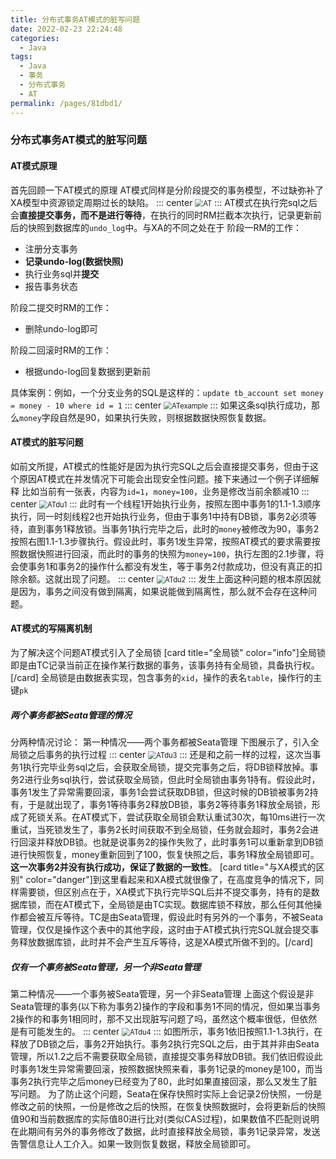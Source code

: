 ```yaml
---
title: 分布式事务AT模式的脏写问题
date: 2022-02-23 22:24:48
categories: 
  - Java
tags: 
  - Java
  - 事务
  - 分布式事务
  - AT
permalink: /pages/81dbd1/
---
```


### 分布式事务AT模式的脏写问题
#### AT模式原理
首先回顾一下AT模式的原理
AT模式同样是分阶段提交的事务模型，不过缺弥补了XA模型中资源锁定周期过长的缺陷。
::: center
<img src="https://image-1-1257237419.cos.ap-chongqing.myqcloud.com/img/AT.png" alt="AT" style="zoom:80%;" />
:::
AT模式在执行完sql之后会**直接提交事务，而不是进行等待**，在执行的同时RM拦截本次执行，记录更新前后的快照到数据库的`undo_log`中。与XA的不同之处在于
阶段一RM的工作：
 - 注册分支事务
 - **记录undo-log(数据快照)**
 - 执行业务sql并**提交**
 - 报告事务状态

阶段二提交时RM的工作：
 - 删除undo-log即可

阶段二回滚时RM的工作：
 - 根据undo-log回复数据到更新前

具体案例：例如，一个分支业务的SQL是这样的：`update tb_account set money = money - 10 where id = 1`
::: center
<img src="https://image-1-1257237419.cos.ap-chongqing.myqcloud.com/img/ATexample.png" alt="ATexample" style="zoom:80%;" />
:::
如果这条sql执行成功，那么`money`字段自然是90，如果执行失败，则根据数据快照恢复数据。
#### AT模式的脏写问题
如前文所提，AT模式的性能好是因为执行完SQL之后会直接提交事务，但由于这个原因AT模式在并发情况下可能会出现安全性问题。接下来通过一个例子详细解释
比如当前有一张表，内容为`id=1`，`money=100`，业务是修改当前余额减10
::: center
<img src="https://image-1-1257237419.cos.ap-chongqing.myqcloud.com/img/ATdu1.png" alt="ATdu1" style="zoom:80%;" />
:::
此时有一个线程1开始执行业务，按照左图中事务1的1.1-1.3顺序执行，同一时刻线程2也开始执行业务，但由于事务1中持有DB锁，事务2必须等待，直到事务1释放锁。当事务1执行完毕之后，此时的`money`被修改为90，事务2按照右图1.1-1.3步骤执行。假设此时，事务1发生异常，按照AT模式的要求需要按照数据快照进行回滚，而此时的事务的快照为`money=100`，执行左图的2.1步骤，将会使事务1和事务2的操作什么都没有发生，等于事务2付款成功，但没有真正的扣除余额。这就出现了问题。
::: center
<img src="https://image-1-1257237419.cos.ap-chongqing.myqcloud.com/img/ATdu2.gif" alt="ATdu2" style="zoom:80%;" />
:::
发生上面这种问题的根本原因就是因为，事务之间没有做到隔离，如果说能做到隔离性，那么就不会存在这种问题。
#### AT模式的写隔离机制
为了解决这个问题AT模式引入了全局锁
[card title="全局锁" color="info"]全局锁即是由TC记录当前正在操作某行数据的事务，该事务持有全局锁，具备执行权。[/card]
全局锁是由数据表实现，包含事务的`xid`，操作的表名`table`，操作行的主键`pk`
##### 两个事务都被Seata管理的情况
分两种情况讨论：
第一种情况——两个事务都被Seata管理
下图展示了，引入全局锁之后事务的执行过程
::: center
<img src="https://image-1-1257237419.cos.ap-chongqing.myqcloud.com/img/ATdu3.gif" alt="ATdu3" style="zoom:80%;" />
:::
还是和之前一样的过程，这次当事务1执行完毕业务sql之后，会获取全局锁，提交完事务之后，将DB锁释放掉。事务2进行业务sql执行，尝试获取全局锁，但此时全局锁由事务1持有。假设此时，事务1发生了异常需要回滚，事务1会尝试获取DB锁，但这时候的DB锁被事务2持有，于是就出现了，事务1等待事务2释放DB锁，事务2等待事务1释放全局锁，形成了死锁关系。在AT模式下，尝试获取全局锁会默认重试30次，每10ms进行一次重试，当死锁发生了，事务2长时间获取不到全局锁，任务就会超时，事务2会进行回滚并释放DB锁。也就是说事务2的操作失败了，此时事务1可以重新拿到DB锁进行快照恢复，money重新回到了100，恢复快照之后，事务1释放全局锁即可。**这一次事务2并没有执行成功，保证了数据的一致性**。
[card title="与XA模式的区别" color="danger"]到这里看起来和XA模式就很像了，在高度竞争的情况下，同样需要锁，但区别点在于，XA模式下执行完毕SQL后并不提交事务，持有的是数据库锁，而在AT模式下，全局锁是由TC实现。数据库锁不释放，那么任何其他操作都会被互斥等待。TC是由Seata管理，假设此时有另外的一个事务，不被Seata管理，仅仅是操作这个表中的其他字段，这时由于AT模式执行完SQL就会提交事务释放数据库锁，此时并不会产生互斥等待，这是XA模式所做不到的。[/card]
##### 仅有一个事务被Seata管理，另一个非Seata管理
第二种情况——一个事务被Seata管理，另一个非Seata管理
上面这个假设是非Seata管理的事务(以下称为事务2)操作的字段和事务1不同的情况，但如果当事务2操作的和事务1相同时，那不又出现脏写问题了吗，虽然这个概率很低，但依然是有可能发生的。
::: center
<img src="https://image-1-1257237419.cos.ap-chongqing.myqcloud.com/img/ATdu4.gif" alt="ATdu4" style="zoom:80%;" />
:::
如图所示，事务1依旧按照1.1-1.3执行，在释放了DB锁之后，事务2开始执行。事务2执行完SQL之后，由于其并非由Seata管理，所以1.2之后不需要获取全局锁，直接提交事务释放DB锁。我们依旧假设此时事务1发生异常需要回滚，按照数据快照来看，事务1记录的money是100，而当事务2执行完毕之后money已经变为了80，此时如果直接回滚，那么又发生了脏写问题。
为了防止这个问题，Seata在保存快照时实际上会记录2份快照，一份是修改之前的快照，一份是修改之后的快照，在恢复快照数据时，会将更新后的快照值90和当前数据库的实际值80进行比对(类似CAS过程)，如果数值不匹配则说明在此期间有另外的事务修改了数据，此时直接释放全局锁，事务1记录异常，发送告警信息让人工介入。如果一致则恢复数据，释放全局锁即可。